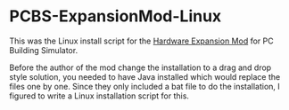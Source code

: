# PCBS-ExpansionMod-Linux

This was the Linux install script for the [Hardware Expansion Mod](https://www.nexusmods.com/pcbuildingsimulator/mods/82) for PC Building Simulator.

Before the author of the mod change the installation to a drag and drop style solution, you needed to have Java installed which would replace the files one by one.
Since they only included a bat file to do the installation, I figured to write a Linux installation script for this.
